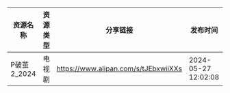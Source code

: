 | 资源名称      | 资源类型 | 分享链接                                 | 发布时间                |
| --------- | ---- | ------------------------------------ | ------------------- |
| P破茧2_2024 | 电视剧  | https://www.alipan.com/s/tJEbxwiiXXs | 2024-05-27 12:02:08 |
